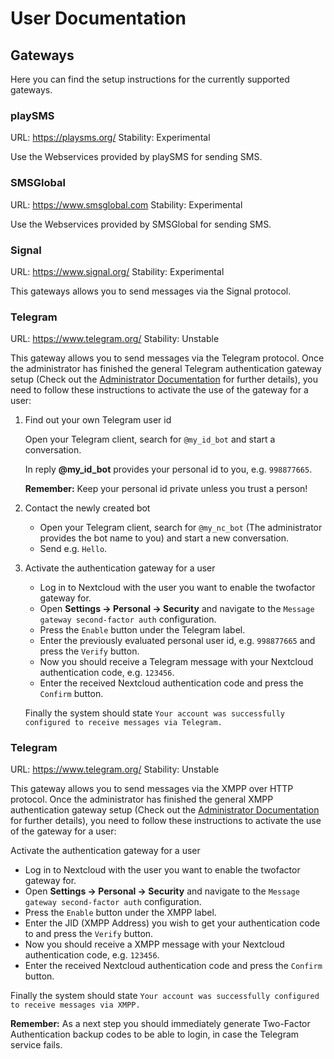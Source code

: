# User Documentation

## Gateways

Here you can find the setup instructions for the currently supported gateways.

### playSMS
URL: https://playsms.org/
Stability: Experimental

Use the Webservices provided by playSMS for sending SMS.

### SMSGlobal 
URL: https://www.smsglobal.com
Stability: Experimental

Use the Webservices provided by SMSGlobal for sending SMS.

### Signal
URL: https://www.signal.org/
Stability: Experimental

This gateways allows you to send messages via the Signal protocol.

### Telegram
URL: https://www.telegram.org/
Stability: Unstable

This gateway allows you to send messages via the Telegram protocol. Once the administrator
has finished the general Telegram authentication gateway setup (Check out the [Administrator
Documentation] for further details), you need to follow these instructions to activate the
use of the gateway for a user:

1. Find out your own Telegram user id

   Open your Telegram client, search for `@my_id_bot` and start a conversation.

   In reply **@my_id_bot** provides your personal id to you, e.g. `998877665`.

   **Remember:** Keep your personal id private unless you trust a person!

2. Contact the newly created bot

   * Open your Telegram client, search for `@my_nc_bot` (The administrator provides the
     bot name to you) and start a new conversation.
   * Send e.g. `Hello`.

3. Activate the authentication gateway for a user

   * Log in to Nextcloud with the user you want to enable the twofactor gateway for.
   * Open **Settings -> Personal -> Security** and navigate to the `Message gateway
     second-factor auth` configuration.
   * Press the `Enable` button under the Telegram label.
   * Enter the previously evaluated personal user id, e.g. `998877665` and press the
     `Verify` button.
   * Now you should receive a Telegram message with your Nextcloud authentication code,
     e.g. `123456`.
   * Enter the received Nextcloud authentication code and press the `Confirm` button.

   Finally the system should state `Your account was successfully configured to receive
   messages via Telegram.`

### Telegram
URL: https://www.telegram.org/
Stability: Unstable

This gateway allows you to send messages via the XMPP over HTTP protocol. Once the administrator
has finished the general XMPP authentication gateway setup (Check out the [Administrator
Documentation] for further details), you need to follow these instructions to activate the
use of the gateway for a user:

Activate the authentication gateway for a user

   * Log in to Nextcloud with the user you want to enable the twofactor gateway for.
   * Open **Settings -> Personal -> Security** and navigate to the `Message gateway
     second-factor auth` configuration.
   * Press the `Enable` button under the XMPP label.
   * Enter the JID (XMPP Address) you wish to get your authentication code to and press the
     `Verify` button.
   * Now you should receive a XMPP message with your Nextcloud authentication code,
     e.g. `123456`.
   * Enter the received Nextcloud authentication code and press the `Confirm` button.

   Finally the system should state `Your account was successfully configured to receive
   messages via XMPP.`


**Remember:** As a next step you should immediately generate Two-Factor Authentication
backup codes to be able to login, in case the Telegram service fails.

[Administrator Documentation]: https://nextcloud-twofactor-gateway.readthedocs.io/en/latest/Admin%20Documentation/
